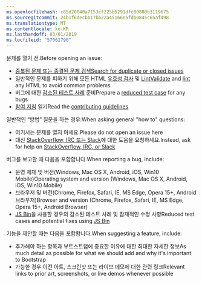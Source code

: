 ```yaml
---
ms.openlocfilehash: c85d20040a7153cf225b5291dfc80880b3119675
ms.sourcegitcommit: 24b1f6decbb17bb22a45166e5fdb0845c65af498
ms.translationtype: MT
ms.contentlocale: ko-KR
ms.lasthandoff: 03/01/2019
ms.locfileid: "57061790"
---
```

<span data-ttu-id="36651-101">문제를 열기 전.</span><span class="sxs-lookup"><span data-stu-id="36651-101">Before opening an issue:</span></span>

- [<span data-ttu-id="36651-102">중복된 문제 또는 종결된 문제 검색</span><span class="sxs-lookup"><span data-stu-id="36651-102">Search for duplicate or closed issues</span></span>](https://github.com/twbs/bootstrap/issues?utf8=%E2%9C%93&q=is%3Aissue)
- <span data-ttu-id="36651-103">일반적인 문제를 피하기 위해 모든 HTML [유효성 검사](http://validator.w3.org/nu/) 및 [Lint](https://github.com/twbs/bootlint#in-the-browser)</span><span class="sxs-lookup"><span data-stu-id="36651-103">[Validate](http://validator.w3.org/nu/) and [lint](https://github.com/twbs/bootlint#in-the-browser) any HTML to avoid common problems</span></span>
- <span data-ttu-id="36651-104">버그에 대한 [감소된 테스트 사례](https://css-tricks.com/reduced-test-cases/) 준비</span><span class="sxs-lookup"><span data-stu-id="36651-104">Prepare a [reduced test case](https://css-tricks.com/reduced-test-cases/) for any bugs</span></span>
- <span data-ttu-id="36651-105">[참여 지침](https://github.com/twbs/bootstrap/blob/master/CONTRIBUTING.md) 읽기</span><span class="sxs-lookup"><span data-stu-id="36651-105">Read the [contributing guidelines](https://github.com/twbs/bootstrap/blob/master/CONTRIBUTING.md)</span></span>

<span data-ttu-id="36651-106">일반적인 “방법” 질문을 하는 경우:</span><span class="sxs-lookup"><span data-stu-id="36651-106">When asking general "how to" questions:</span></span>

- <span data-ttu-id="36651-107">여기서는 문제를 열지 마세요.</span><span class="sxs-lookup"><span data-stu-id="36651-107">Please do not open an issue here</span></span>
- <span data-ttu-id="36651-108">대신 [StackOverflow, IRC 또는 Slack](https://github.com/twbs/bootstrap/blob/master/README.md#community)에 대한 도움을 요청하세요.</span><span class="sxs-lookup"><span data-stu-id="36651-108">Instead, ask for help on [StackOverflow, IRC, or Slack](https://github.com/twbs/bootstrap/blob/master/README.md#community)</span></span>

<span data-ttu-id="36651-109">버그를 보고할 때 다음을 포함합니다.</span><span class="sxs-lookup"><span data-stu-id="36651-109">When reporting a bug, include:</span></span>

- <span data-ttu-id="36651-110">운영 체제 및 버전(Windows, Mac OS X, Android, iOS, Win10 Mobile)</span><span class="sxs-lookup"><span data-stu-id="36651-110">Operating system and version (Windows, Mac OS X, Android, iOS, Win10 Mobile)</span></span>
- <span data-ttu-id="36651-111">브라우저 및 버전(Chrome, Firefox, Safari, IE, MS Edge, Opera 15+, Android 브라우저)</span><span class="sxs-lookup"><span data-stu-id="36651-111">Browser and version (Chrome, Firefox, Safari, IE, MS Edge, Opera 15+, Android Browser)</span></span>
- <span data-ttu-id="36651-112">[JS Bin](https://jsbin.com)을 사용할 경우의 감소된 테스트 사례 및 잠재적인 수정 사항</span><span class="sxs-lookup"><span data-stu-id="36651-112">Reduced test cases and potential fixes using [JS Bin](https://jsbin.com)</span></span>

<span data-ttu-id="36651-113">기능을 제안할 때는 다음을 포함합니다.</span><span class="sxs-lookup"><span data-stu-id="36651-113">When suggesting a feature, include:</span></span>

- <span data-ttu-id="36651-114">추가해야 하는 항목과 부트스트랩에 중요한 이유에 대한 최대한 자세한 정보</span><span class="sxs-lookup"><span data-stu-id="36651-114">As much detail as possible for what we should add and why it's important to Bootstrap</span></span>
- <span data-ttu-id="36651-115">가능한 경우 이전 아트, 스크린샷 또는 라이브 데모에 대한 관련 링크</span><span class="sxs-lookup"><span data-stu-id="36651-115">Relevant links to prior art, screenshots, or live demos whenever possible</span></span>
